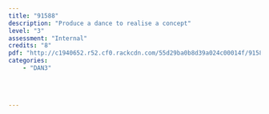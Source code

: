 ```yaml
---
title: "91588"
description: "Produce a dance to realise a concept"
level: "3"
assessment: "Internal"
credits: "8"
pdf: "http://c1940652.r52.cf0.rackcdn.com/55d29ba0b8d39a024c00014f/91588.pdf"
categories:
    - "DAN3"
    
    
    
    
---
```

